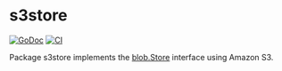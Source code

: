 # s3store

[![GoDoc](https://img.shields.io/static/v1?label=godoc&message=reference&color=white)](https://pkg.go.dev/github.com/creachadair/s3store)
[![CI](https://github.com/creachadair/s3store/actions/workflows/go-presubmit.yml/badge.svg?event=push&branch=main)](https://github.com/creachadair/s3store/actions/workflows/go-presubmit.yml)

Package s3store implements the [blob.Store][bs] interface using Amazon S3.

[bs]: https://godoc.org/github.com/creachadair/ffs/blob#Store
